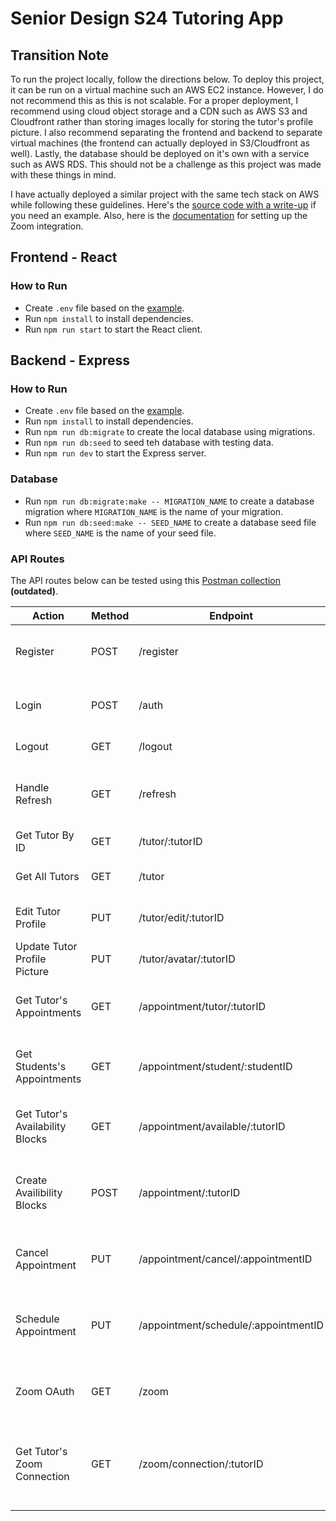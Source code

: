# Senior Design S24 Tutoring App

## Transition Note

To run the project locally, follow the directions below. To deploy this project, it can be run on a virtual machine such an AWS EC2 instance. However, I do not recommend this as this is not scalable. For a proper deployment, I recommend using cloud object storage and a CDN such as AWS S3 and Cloudfront rather than storing images locally for storing the tutor's profile picture. I also recommend separating the frontend and backend to separate virtual machines (the frontend can actually deployed in S3/Cloudfront as well). Lastly, the database should be deployed on it's own with a service such as AWS RDS. This should not be a challenge as this project was made with these things in mind.

I have actually deployed a similar project with the same tech stack on AWS while following these guidelines. Here's the [source code with a write-up](https://github.com/kirkwat/mate-match) if you need an example. Also, here is the [documentation](https://developers.zoom.us/docs/integrations/) for setting up the Zoom integration.

## Frontend - React

### How to Run

- Create `.env` file based on the [example](/frontend/.env.example).
- Run `npm install` to install dependencies.
- Run `npm run start` to start the React client.

## Backend - Express

### How to Run

- Create `.env` file based on the [example](/backend/.env.example).
- Run `npm install` to install dependencies.
- Run `npm run db:migrate` to create the local database using migrations.
- Run `npm run db:seed` to seed teh database with testing data.
- Run `npm run dev` to start the Express server.

### Database

- Run `npm run db:migrate:make -- MIGRATION_NAME` to create a database migration where `MIGRATION_NAME` is the name of your migration.
- Run `npm run db:seed:make -- SEED_NAME` to create a database seed file where `SEED_NAME` is the name of your seed file.

### API Routes

The API routes below can be tested using this [Postman collection](/backend/api.postman_collection.json) **(outdated)**.

| Action                          | Method | Endpoint                             | Body                                                                         | Description                                                           |
| ------------------------------- | ------ | ------------------------------------ | ---------------------------------------------------------------------------- | --------------------------------------------------------------------- |
| Register                        | POST   | /register                            | `user` (string), `pwd` (string), `name` (string), `role` (`user` or `tutor`) | Creates a new user.                                                   |
| Login                           | POST   | /auth                                | `user` (string), `pwd` (string)                                              | Authenticates a user and returns JWT token.                           |
| Logout                          | GET    | /logout                              |                                                                              | Logs out the current user.                                            |
| Handle Refresh                  | GET    | /refresh                             |                                                                              | Handles refresh token and provides new access token.                  |
| Get Tutor By ID                 | GET    | /tutor/:tutorID                      |                                                                              | Gets tutor and their subjects.                                        |
| Get All Tutors                  | GET    | /tutor                               |                                                                              | Gets all tutors and their subjects.                                   |
| Edit Tutor Profile              | PUT    | /tutor/edit/:tutorID                 | `bio` (string), `name` (string), `subjects` (string[])                       | Edits a tutor's data and their subjects.                              |
| Update Tutor Profile Picture    | PUT    | /tutor/avatar/:tutorID               | `image file`                                                                 | Updates a tutor's profile picture.                                    |
| Get Tutor's Appointments        | GET    | /appointment/tutor/:tutorID          |                                                                              | Gets tutor's appointments and student data.                           |
| Get Students's Appointments     | GET    | /appointment/student/:studentID      |                                                                              | Gets student's appointments and tutor data.                           |
| Get Tutor's Availability Blocks | GET    | /appointment/available/:tutorID      |                                                                              | Gets tutor's open availability blocks.                                |
| Create Availibility Blocks      | POST   | /appointment/:tutorID                | `startDate` (string), `appointmentLength` (number), `weekSpan` (number)      | Creates tutor's availibilty blocks for possible appointments.         |
| Cancel Appointment              | PUT    | /appointment/cancel/:appointmentID   |                                                                              | Cancel's an appointment for student and tutor.                        |
| Schedule Appointment            | PUT    | /appointment/schedule/:appointmentID | `selectedSubject` (string), `studentID` (number)                             | Creates appointment and Zoom meeting using availibility block.        |
| Zoom OAuth                      | GET    | /zoom                                |                                                                              | Connects user with Zoom credentials.                                  |
| Get Tutor's Zoom Connection     | GET    | /zoom/connection/:tutorID            |                                                                              | Returns boolean value if tutor has connected with their Zoom account. |
